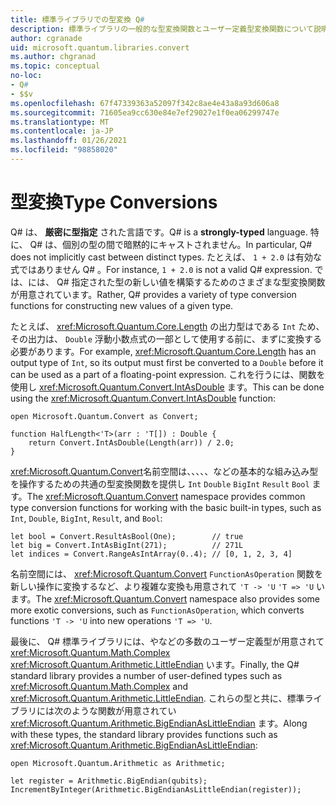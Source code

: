 ```yaml
---
title: 標準ライブラリでの型変換 Q#
description: 標準ライブラリの一般的な型変換関数とユーザー定義型変換関数について説明し Q# ます。
author: cgranade
uid: microsoft.quantum.libraries.convert
ms.author: chgranad
ms.topic: conceptual
no-loc:
- Q#
- $$v
ms.openlocfilehash: 67f47339363a52097f342c8ae4e43a8a93d606a8
ms.sourcegitcommit: 71605ea9cc630e84e7ef29027e1f0ea06299747e
ms.translationtype: MT
ms.contentlocale: ja-JP
ms.lasthandoff: 01/26/2021
ms.locfileid: "98858020"
---
```

# <a name="type-conversions"></a><span data-ttu-id="5a3f1-103">型変換</span><span class="sxs-lookup"><span data-stu-id="5a3f1-103">Type Conversions</span></span> #

<span data-ttu-id="5a3f1-104">Q# は、 **厳密に型指定** された言語です。</span><span class="sxs-lookup"><span data-stu-id="5a3f1-104">Q# is a **strongly-typed** language.</span></span>
<span data-ttu-id="5a3f1-105">特に、 Q# は、個別の型の間で暗黙的にキャストされません。</span><span class="sxs-lookup"><span data-stu-id="5a3f1-105">In particular, Q# does not implicitly cast between distinct types.</span></span> <span data-ttu-id="5a3f1-106">たとえば、 `1 + 2.0` は有効な式ではありません Q# 。</span><span class="sxs-lookup"><span data-stu-id="5a3f1-106">For instance, `1 + 2.0` is not a valid Q# expression.</span></span>
<span data-ttu-id="5a3f1-107">では、には、 Q# 指定された型の新しい値を構築するためのさまざまな型変換関数が用意されています。</span><span class="sxs-lookup"><span data-stu-id="5a3f1-107">Rather, Q# provides a variety of type conversion functions for constructing new values of a given type.</span></span>

<span data-ttu-id="5a3f1-108">たとえば、 <xref:Microsoft.Quantum.Core.Length> の出力型はである `Int` ため、その出力は、 `Double` 浮動小数点式の一部として使用する前に、まずに変換する必要があります。</span><span class="sxs-lookup"><span data-stu-id="5a3f1-108">For example, <xref:Microsoft.Quantum.Core.Length> has an output type of `Int`, so its output must first be converted to a `Double` before it can be used as a part of a floating-point expression.</span></span>
<span data-ttu-id="5a3f1-109">これを行うには、関数を使用し <xref:Microsoft.Quantum.Convert.IntAsDouble> ます。</span><span class="sxs-lookup"><span data-stu-id="5a3f1-109">This can be done using the <xref:Microsoft.Quantum.Convert.IntAsDouble> function:</span></span>

```qsharp
open Microsoft.Quantum.Convert as Convert;

function HalfLength<'T>(arr : 'T[]) : Double {
    return Convert.IntAsDouble(Length(arr)) / 2.0;
}
```

<span data-ttu-id="5a3f1-110"><xref:Microsoft.Quantum.Convert>名前空間は、、、、、などの基本的な組み込み型を操作するための共通の型変換関数を提供し `Int` `Double` `BigInt` `Result` `Bool` ます。</span><span class="sxs-lookup"><span data-stu-id="5a3f1-110">The <xref:Microsoft.Quantum.Convert> namespace provides common type conversion functions for working with the basic built-in types, such as `Int`, `Double`, `BigInt`, `Result`, and `Bool`:</span></span>

```qsharp
let bool = Convert.ResultAsBool(One);        // true
let big = Convert.IntAsBigInt(271);          // 271L
let indices = Convert.RangeAsIntArray(0..4); // [0, 1, 2, 3, 4]
```

<span data-ttu-id="5a3f1-111">名前空間には、 <xref:Microsoft.Quantum.Convert> `FunctionAsOperation` 関数を新しい操作に変換するなど、より複雑な変換も用意されて `'T -> 'U` `'T => 'U` います。</span><span class="sxs-lookup"><span data-stu-id="5a3f1-111">The <xref:Microsoft.Quantum.Convert> namespace also provides some more exotic conversions, such as `FunctionAsOperation`, which converts functions `'T -> 'U` into new operations `'T => 'U`.</span></span>

<span data-ttu-id="5a3f1-112">最後に、 Q# 標準ライブラリには、やなどの多数のユーザー定義型が用意されて <xref:Microsoft.Quantum.Math.Complex> <xref:Microsoft.Quantum.Arithmetic.LittleEndian> います。</span><span class="sxs-lookup"><span data-stu-id="5a3f1-112">Finally, the Q# standard library provides a number of user-defined types such as <xref:Microsoft.Quantum.Math.Complex> and <xref:Microsoft.Quantum.Arithmetic.LittleEndian>.</span></span>
<span data-ttu-id="5a3f1-113">これらの型と共に、標準ライブラリには次のような関数が用意されてい <xref:Microsoft.Quantum.Arithmetic.BigEndianAsLittleEndian> ます。</span><span class="sxs-lookup"><span data-stu-id="5a3f1-113">Along with these types, the standard library provides functions such as <xref:Microsoft.Quantum.Arithmetic.BigEndianAsLittleEndian>:</span></span>

```qsharp
open Microsoft.Quantum.Arithmetic as Arithmetic;

let register = Arithmetic.BigEndian(qubits);
IncrementByInteger(Arithmetic.BigEndianAsLittleEndian(register));
```
